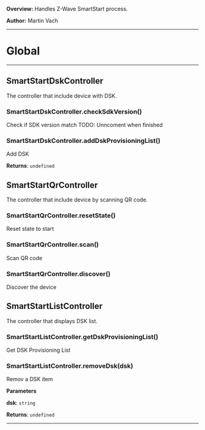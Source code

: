**Overview:** Handles Z-Wave SmartStart process.



**Author:** Martin Vach




* * *

# Global





* * *

## SmartStartDskController
The controller that include device with DSK.

### SmartStartDskController.checkSdkVersion() 

Check if SDK version matchTODO: Unncoment when finished


### SmartStartDskController.addDskProvisioningList() 

Add DSK

**Returns**: `undefined`


## SmartStartQrController
The controller that include device by scanning QR code.

### SmartStartQrController.resetState() 

Reset state to start


### SmartStartQrController.scan() 

Scan QR code


### SmartStartQrController.discover() 

Discover the device



## SmartStartListController
The controller that displays DSK list.

### SmartStartListController.getDskProvisioningList() 

Get DSK Provisioning List


### SmartStartListController.removeDsk(dsk) 

Remov a DSK item

**Parameters**

**dsk**: `string`

**Returns**: `undefined`



* * *
